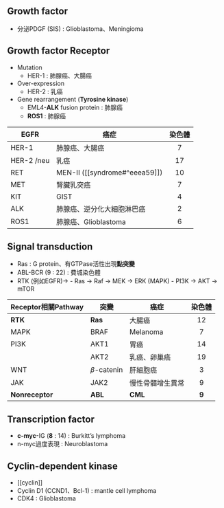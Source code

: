## Growth factor
- 分泌PDGF (SIS) : Glioblastoma、Meningioma
## Growth factor Receptor
- Mutation
	- HER-1 : 肺腺癌、大腸癌 
- Over-expression
	- HER-2 : 乳癌
- Gene rearrangement (**Tyrosine kinase**)
	- EML4-**ALK** fusion protein : 肺腺癌
	- **ROS1** : 肺腺癌

| EGFR  | 癌症                       | 染色體 |
|-------|----------------------------|:------:|
| HER-1 | 肺腺癌、大腸癌             |    7   |
| HER-2 /neu | 乳癌                       |   17   |
| RET   | MEN-II ([[syndrome#^eeea59]]) |   10   |
| MET   | 腎臟乳突癌                   |    7   |
| KIT   | GIST                       |    4   |
| ALK   | 肺腺癌、逆分化大細胞淋巴癌 |    2   |
| ROS1  | 肺腺癌、Glioblastoma       |    6   |
## Signal transduction
- Ras : G protein、有GTPase活性出現**點突變**
- ABL-BCR (9 : 22) : 費城染色體
- RTK (例如EGFR)-> 
		- Ras -> Raf -> MEK -> ERK (MAPK)
		- PI3K -> AKT -> mTOR

| Receptor相關Pathway | 突變         | 癌症             | 染色體 |
|--------------|--------------|------------------|:------:|
| **RTK**         | **Ras**          | 大腸癌           |   12   |
| MAPK         | BRAF         | Melanoma         |    7   |
| PI3K         | AKT1         | 胃癌             |   14   |
|              | AKT2         | 乳癌、卵巢癌     |   19   |
| WNT          | $\beta$-catenin | 肝細胞癌         |    3   |
| JAK          | JAK2         | 慢性骨髓增生異常 |    9   |
| **Nonreceptor**  | **ABL**          | **CML**              |    **9**   |
## Transcription factor
- **c-myc**-IG (**8** : 14) : Burkitt’s lymphoma
- n-myc過度表現 : Neuroblastoma
## Cyclin-dependent kinase
- [[cyclin]]
- Cyclin D1 (CCND1、Bcl-1) : mantle cell lymphoma
- CDK4 : Glioblastoma